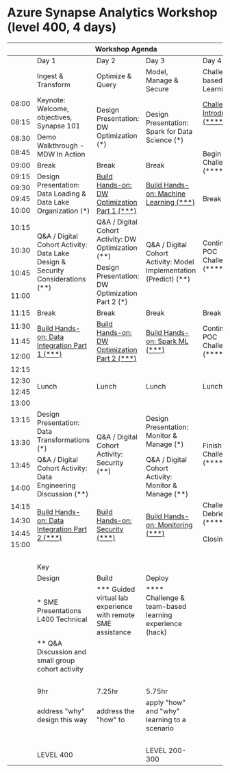 # Azure Synapse Analytics Workshop (level 400, 4 days)

<table>
    <thead><tr>
        <th colspan=5>Workshop Agenda</th>
    </tr></thead>
    <tbody>
        <tr>
            <td>&nbsp;</td>
            <td>Day 1</td>
            <td>Day 2</td>
            <td>Day 3</td>
            <td>Day 4</td>
        </tr>
        <tr>
            <td>&nbsp;</td>
            <td>Ingest & Transform</td>
            <td>Optimize & Query</td>
            <td>Model, Manage & Secure</td>
            <td>Challenge-based Learning</td>
        </tr>
        <tr>
            <td>08:00</td>
            <td rowspan=2>Keynote: Welcome, objectives, Synapse 101</td>
            <td rowspan=4>Design Presentation: DW Optimization (*)</td>
            <td rowspan=4>Design Presentation: Spark for Data Science (*)</td>
            <td rowspan=2><a href="./day-04/challenge-introduction.md">Challenge Introduction (****)</a></td>
        </tr>
        <tr><td>08:15</td></tr>
        <tr>
            <td>08:30</td>
            <td rowspan=2>Demo Walkthrough - MDW In Action</td>
            <td rowspan=5>Begin POC Challenge (****)</td>
        </tr>
        <tr><td>08:45</td></tr>
        <tr>
            <td>09:00</td>
            <td>Break</td>
            <td>Break</td>
            <td>Break</td>
        </tr>
        <tr>
            <td>09:15</td>
            <td rowspan=4>Design Presentation: Data Loading & Data Lake Organization (*)</td>
            <td rowspan=4><a href="./day-02/lab03-dw-optimization-part-1.md">Build Hands-on: DW Optimization Part 1 (***)</a></td>
            <td rowspan=4><a href="./day-03/lab06-machine-learning.md">Build Hands-on: Machine Learning (***)</a></td>
        </tr>
        <tr><td>09:30</td></tr>
        <tr>
            <td>09:45</td>
            <td>Break</td>
        </tr>
        <tr>
            <td>10:00</td>
            <td rowspan=5>Continue POC Challenge (****)</td>
        </tr>
        <tr>
            <td>10:15</td>
            <td rowspan=4>Q&A / Digital Cohort Activity: Data Lake Design & Security Considerations (**)</td>
            <td rowspan=2>Q&A / Digital Cohort Activity: DW Optimization (**)</td>
            <td rowspan=4>Q&A / Digital Cohort Activity: Model Implementation (Predict) (**)</td>
        </tr>
        <tr><td>10:30</td></tr>
        <tr>
            <td>10:45</td>
            <td rowspan=2>Design Presentation: DW Optimization Part 2 (*)</td>
        </tr>
        <tr><td>11:00</td></tr>
        <tr><td>11:15</td><td>Break</td><td>Break</td><td>Break</td><td>Break</td></tr>
        <tr>
            <td>11:30</td>
            <td rowspan=3><a href="./day-01/lab01-data-integration-part-1.md">Build Hands-on: Data Integration Part 1 (***)</a></td>
            <td rowspan=3><a href="./day-02/lab04-dw-optimization-part-2.md">Build Hands-on: DW Optimization Part 2 (***)</a></td>
            <td rowspan=3><a href="./day-03/lab07-spark-ml.md">Build Hands-on: Spark ML (***)</a></td>
            <td rowspan=3>Continue POC Challenge (****)</td>
        </tr>
            <tr><td>11:45</td></tr>
            <tr><td>12:00</td></tr>
        <tr>
            <td>12:15</td>
            <td rowspan=4>Lunch</td>
            <td rowspan=4>Lunch</td>
            <td rowspan=4>Lunch</td>
            <td rowspan=4>Lunch</td>
        </tr>
        <tr><td>12:30</td></tr>
        <tr><td>12:45</td></tr>
        <tr><td>13:00</td></tr>
        <tr>
            <td>13:15</td>
            <td rowspan=2>Design Presentation: Data Transformations (*)</td>
            <td rowspan=4>Q&A / Digital Cohort Activity: Security (**)</td>
            <td rowspan=2>Design Presentation: Monitor & Manage (*)</td>
            <td rowspan=4>Finish POC Challenge (****)</td>
        </tr>
        <tr><td>13:30</td></tr>
        <tr>
            <td>13:45</td>
            <td rowspan=2>Q&A / Digital Cohort Activity: Data Engineering Discussion (**)</td>
            <td rowspan=2>Q&A / Digital Cohort Activity: Monitor & Manage (**)</td>
        </tr>
        <tr><td>14:00</td></tr>
        <tr>
            <td>14:15</td>
            <td rowspan=4><a href="./day-01/lab02-data-integration-part-2.md">Build Hands-on: Data Integration Part 2 (***)</a></td>
            <td rowspan=4><a href="./day-02/lab05-security.md">Build Hands-on: Security (***)</a></td>
            <td rowspan=4><a href="./day-03/lab08-monitoring.md">Build Hands-on: Monitoring (***)</a></td>
            <td rowspan=2>Challenge Debrief (****)</td>
        </tr>
        <tr><td>14:30</td></tr>
        <tr>
            <td>14:45</td>
            <td rowspan=2>Closing</td>
        </tr>
        <tr><td>15:00</td></tr>
        <tr><td colspan=5>&nbsp;</td></tr>
        <tr>
            <td>&nbsp;</td>
            <td colspan=3>Key</td>
            <td>&nbsp;</td>
        </tr>
        <tr>
            <td>&nbsp;</td>
            <td>Design</td>
            <td>Build</td>
            <td>Deploy</td>
            <td>&nbsp;</td>
        </tr>
        <tr>
            <td>&nbsp;</td>
            <td>* SME Presentations L400 Technical</td>
            <td>*** Guided virtual lab experience with remote SME assistance</td>
            <td>**** Challenge & team-based learning experience (hack)</td>
            <td>&nbsp;</td>
        </tr>
        <tr>
            <td>&nbsp;</td>
            <td>** Q&A Discussion and small group cohort activity</td>
            <td>&nbsp;</td>
            <td>&nbsp;</td>
            <td>&nbsp;</td>
        </tr>
        <tr><td>&nbsp;</td><td>&nbsp;</td><td>&nbsp;</td><td>&nbsp;</td><td>&nbsp;</td></tr>
        <tr>
            <td>&nbsp;</td>
            <td>9hr</td>
            <td>7.25hr</td>
            <td>5.75hr</td>
            <td>&nbsp;</td>
        </tr>
        <tr>
            <td>&nbsp;</td>
            <td>address "why" design this way</td>
            <td>address the "how" to</td>
            <td>apply "how" and "why" learning to a scenario</td>
            <td>&nbsp;</td>
        </tr>
        <tr><td>&nbsp;</td><td>&nbsp;</td><td>&nbsp;</td><td>&nbsp;</td><td>&nbsp;</td></tr>
        <tr>
            <td>&nbsp;</td>
            <td colspan=2>LEVEL 400</td>
            <td>LEVEL 200-300</td>
            <td>&nbsp;</td>
        </tr>
    </tbody>
    </table>